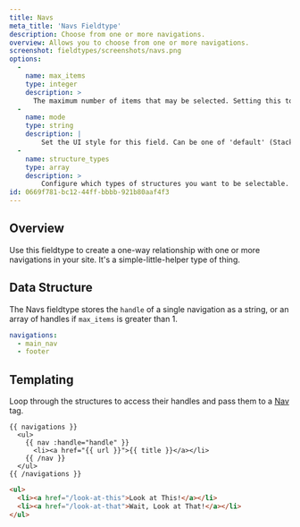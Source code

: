```yaml
---
title: Navs
meta_title: 'Navs Fieldtype'
description: Choose from one or more navigations.
overview: Allows you to choose from one or more navigations.
screenshot: fieldtypes/screenshots/navs.png
options:
  -
    name: max_items
    type: integer
    description: >
      The maximum number of items that may be selected. Setting this to `1` will change the UI to a dropdown.
  -
    name: mode
    type: string
    description: |
        Set the UI style for this field. Can be one of 'default' (Stack Selector), 'select' (Select Dropdown) or 'typeahead' (Typeahead Field).
  -
    name: structure_types
    type: array
    description: >
        Configure which types of structures you want to be selectable. Options are `collection` or `navigation`.
id: 0669f781-bc12-44ff-bbbb-921b80aaf4f3
---
```

## Overview

Use this fieldtype to create a one-way relationship with one or more navigations in your site. It's a simple-little-helper type of thing.

## Data Structure

The Navs fieldtype stores the `handle` of a single navigation as a string, or an array of handles if `max_items` is greater than 1.

``` yaml
navigations:
  - main_nav
  - footer
  ```

## Templating

Loop through the structures to  access their handles and pass them to a [Nav](/tags/nav) tag.

```
{{ navigations }}
  <ul>
    {{ nav :handle="handle" }}
      <li><a href="{{ url }}">{{ title }}</a></li>
    {{ /nav }}
  </ul>
{{ /navigations }}
```

```html
<ul>
  <li><a href="/look-at-this">Look at This!</a></li>
  <li><a href="/look-at-that">Wait, Look at That!</a></li>
</ul>
```
